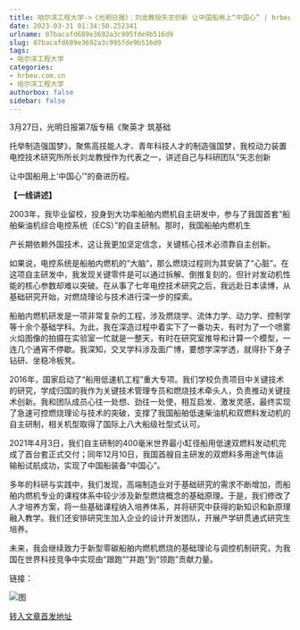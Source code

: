 ```yaml
---
title: 哈尔滨工程大学->《光明日报》：刘龙教授矢志创新 让中国船用上“中国心” | hrbeu.com.cn
date: 2023-03-31 01:34:50.252341
urlname: 07bacafd689e3692a3c995fde9b516d9
slug: 07bacafd689e3692a3c995fde9b516d9
tags: 
- 哈尔滨工程大学
categories:
- hrbeu.com.cn
- 哈尔滨工程大学
authorbox: false
sidebar: false
---
```

3月27日，光明日报第7版专稿《聚英才 筑基础

托举制造强国梦》，聚焦高技能人才、青年科技人才的制造强国梦，我校动力装置电控技术研究所所长刘龙教授作为代表之一，讲述自己与科研团队“矢志创新

让中国船用上‘中国心’”的奋进历程。

**【一线讲述】**

2003年，我毕业留校，投身到大功率船舶内燃机自主研发中，参与了我国首套“船舶柴油机综合电控系统（ECS）”的自主研制。那时，我国船舶内燃机生
<!--more-->
产长期依赖外国技术，这让我更加坚定信念，关键核心技术必须靠自主创新。

如果说，电控系统是船舶内燃机的“大脑”，那么燃烧过程则为其安装了“心脏”。在这项自主研发中，我发现关键零件是可以通过拆解、倒推复刻的，但针对发动机性能的核心参数却难以突破。在从事了七年电控技术研究之后，我远赴日本读博，从基础研究开始，对燃烧理论与技术进行深一步的探索。

船舶内燃机研发是一项非常复杂的工程，涉及燃烧学、流体力学、动力学、控制学等十余个基础学科。为此，我在深造过程中着实下了一番功夫，有时为了一个喷雾火焰图像的拍摄在实验室一忙就是一整天，有时在研究室推导和计算一个模型，一连几个通宵不停歇。我深知，交叉学科涉及面广博，要想学深学透，就得扑下身子钻研、坐稳冷板凳。

2016年，国家启动了“船用低速机工程”重大专项。我们学校负责项目中关键技术的研究，学成归国的我作为关键技术管理专员和燃烧技术牵头人，负责推动关键技术创新。我和团队成员心往一处想、劲往一处使，相互启发、激发灵感，最终实现了急速可控燃烧理论与技术的突破，支撑了我国船舶低速柴油机和双燃料发动机的自主研制，相关机型取得了国际上八大船级社型式认可。

2021年4月3日，我们自主研制的400毫米世界最小缸径船用低速双燃料发动机完成了首台套正式交付；同年12月10日，我国首艘自主研发的双燃料多用途气体运输船试航成功，实现了中国船装备“中国心”。

多年的科研与实践中，我们发现，高端制造业对于基础研究的需求不断增加，而船舶内燃机专业的课程体系中较少涉及新型燃烧概念的基础原理。于是，我们修改了人才培养方案，将一些基础课程纳入培养体系，并将研究中获得的新知识和新原理融入教学。我们还安排研究生加入企业的设计开发团队，开展产学研贯通式研究生培养。

未来，我会继续致力于新型零碳船舶内燃机燃烧的基础理论与调控机制研究，为我国在世界科技竞争中实现由“跟跑”“并跑”到“领跑”贡献力量。

链接：

![图](http://gongxue.cn/__local/7/FE/12/7A59D803A246E037232FCC09EA0_19965F13_132D7B.png)

[转入文章首发地址](http://gongxue.cn/info/1141/75010.htm)